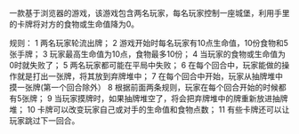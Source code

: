 一款基于浏览器的游戏，该游戏包含两名玩家，每名玩家控制一座城堡，利用手里的卡牌将对方的食物或生命值降为0。

规则：
1 两名玩家轮流出牌；
2 游戏开始时每名玩家有10点生命值，10份食物和5张手牌；
3 玩家最高生命值为10点，食物最多10份；
4 当玩家的食物或生命值为0时就失败了；
5 两名玩家都可能在平局中失败；
6 在每个回合中，玩家能做的操作就是打出一张牌，将其放到弃牌堆中；
7 在每个回合中开始，玩家从抽牌堆中摸一张牌(第一个回合除外）
8 根据前面两条规则，玩家在每个回合开始的时候都有5张牌；
9 当玩家摸牌时，如果抽牌堆空了，将会把弃牌堆中的牌重新放进抽牌堆；
10 卡牌可以改变玩家自己或对手的生命值和食物点数；
11 有些卡牌还可以让玩家跳过下一回合。